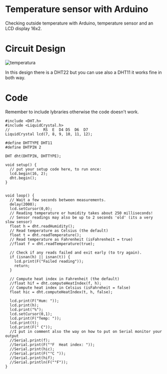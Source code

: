 # Temperature sensor with Arduino

Checking outside temperature with Arduino, temperature sensor and an LCD display 16x2.

# Circuit Design

![temperatura](https://user-images.githubusercontent.com/56441252/189544680-090be134-165c-468b-b836-270d68911999.JPG)

In this design there is a DHT22 but you can use also a DHT11 it works fine in both way.

# Code
Remember to include lybraries otherwise the code doesn't work.

```
#include <DHT.h>
#include <LiquidCrystal.h>
//               RS  E  D4 D5  D6  D7
LiquidCrystal lcd(7, 8, 9, 10, 11, 12);

#define DHTTYPE DHT11
#define DHTPIN 2

DHT dht(DHTPIN, DHTTYPE);

void setup() {
  // put your setup code here, to run once:
  lcd.begin(16, 2);
  dht.begin();
}


void loop() {
  // Wait a few seconds between measurements.
  delay(2000);
  lcd.setCursor(0,0);
  // Reading temperature or humidity takes about 250 milliseconds!
  // Sensor readings may also be up to 2 seconds 'old' (its a very slow sensor)
  float h = dht.readHumidity();
  // Read temperature as Celsius (the default)
  float t = dht.readTemperature();
  // Read temperature as Fahrenheit (isFahrenheit = true)
  //float f = dht.readTemperature(true);

  // Check if any reads failed and exit early (to try again).
  if (isnan(h) || isnan(t)) {
    lcd.print(F("Failed reading"));
    return;
  }

  // Compute heat index in Fahrenheit (the default)
  //float hif = dht.computeHeatIndex(f, h);
  // Compute heat index in Celsius (isFahreheit = false)
  float hic = dht.computeHeatIndex(t, h, false);

  lcd.print(F("Hum: "));
  lcd.print(h);
  lcd.print("%");
  lcd.setCursor(0,1);
  lcd.print(F("Temp: "));
  lcd.print(t);
  lcd.print(F(" C"));
  //I put in comment also the way on how to put on Serial monitor your output
  //Serial.print(f);
  //Serial.print(F("°F  Heat index: "));
  //Serial.print(hic);
  //Serial.print(F("°C "));
  //Serial.print(hif);
  //Serial.println(F("°F"));
}
```

